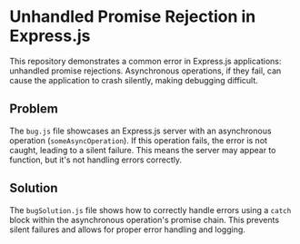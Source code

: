 # Unhandled Promise Rejection in Express.js
This repository demonstrates a common error in Express.js applications: unhandled promise rejections.  Asynchronous operations, if they fail, can cause the application to crash silently, making debugging difficult.

## Problem
The `bug.js` file showcases an Express.js server with an asynchronous operation (`someAsyncOperation`). If this operation fails, the error is not caught, leading to a silent failure.  This means the server may appear to function, but it's not handling errors correctly.

## Solution
The `bugSolution.js` file shows how to correctly handle errors using a `catch` block within the asynchronous operation's promise chain. This prevents silent failures and allows for proper error handling and logging.
